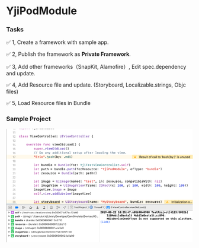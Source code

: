 # YjiPodModule

### Tasks
✅ 1, Create a framework with sample app.

✅ 2, Publish the framework as **Private Framework**.

✅ 3, Add other frameworks（SnapKit, Alamofire）, Edit spec.dependency and update.

✅ 4, Add Resource file and update.
(Storyboard, Localizable.strings, Objc files)

✅ 5, Load Resource files in Bundle



### Sample Project

![image](https://github.com/Ericji1989114/YjiPodModule/blob/master/Screenshot/result.png)